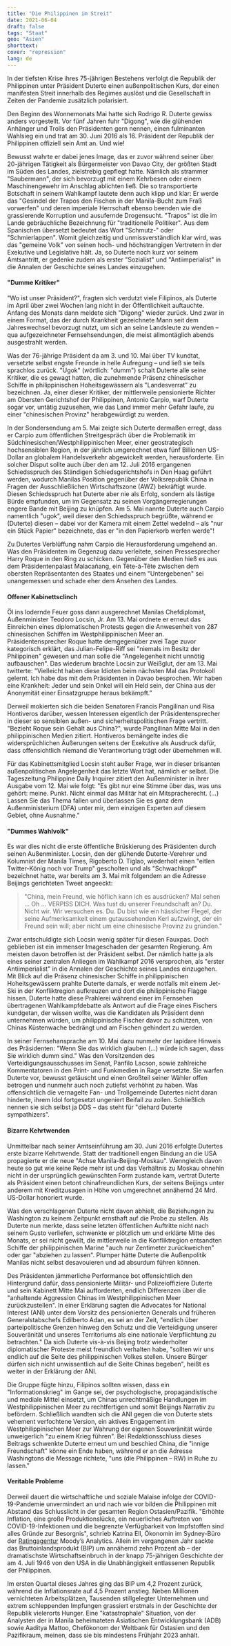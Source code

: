 ```yaml
---
title: "Die Philippinen im Streit"
date: 2021-06-04
draft: false
tags: "Staat"
geo: "Asien"
shorttext:
cover: "repression"
lang: de
---
```

In der tiefsten Krise ihres 75-jährigen Bestehens verfolgt die Republik der Philippinen unter Präsident Duterte einen außenpolitischen Kurs, der einen manifesten Streit innerhalb des Regimes auslöst und die Gesellschaft in Zeiten der Pandemie zusätzlich polarisiert.

Den Beginn des Wonnemonats Mai hatte sich Rodrigo R. Duterte gewiss anders vorgestellt. Vor fünf Jahren fuhr "Digong", wie die glühenden Anhänger und Trolls den Präsidenten gern nennen, einen fulminanten Wahlsieg ein und trat am 30. Juni 2016 als 16. Präsident der Republik der Philippinen offiziell sein Amt an. Und wie!

Bewusst wahrte er dabei jenes Image, das er zuvor während seiner über 20-jährigen Tätigkeit als Bürgermeister von Davao City, der größten Stadt im Süden des Landes, zielstrebig gepflegt hatte. Nämlich als strammer "Saubermann", der sich bevorzugt mit einem Kehrbesen oder einem Maschinengewehr im Anschlag ablichten ließ. Die so transportierte Botschaft in seinem Wahlkampf lautete denn auch klipp und klar: Er werde das "Gesindel der Trapos den Fischen in der Manila-Bucht zum Fraß vorwerfen" und deren imperiale Herrschaft ebenso beenden wie die grassierende Korruption und ausufernde Drogensucht. "Trapos" ist die im Lande gebräuchliche Bezeichnung für "traditionelle Politiker". Aus dem Spanischen übersetzt bedeutet das Wort "Schmutz-" oder "Schmierlappen". Womit gleichzeitig und unmissverständlich klar wird, was das "gemeine Volk" von seinen hoch- und höchstrangigen Vertretern in der Exekutive und Legislative hält. Ja, so Duterte noch kurz vor seinem Amtsantritt, er gedenke zudem als erster "Sozialist" und "Antiimperialist" in die Annalen der Geschichte seines Landes einzugehen.

#### "Dumme Kritiker"

"Wo ist unser Präsident?", fragten sich verdutzt viele Filipinos, als Duterte im April über zwei Wochen lang nicht in der Öffentlichkeit auftauchte. Anfang des Monats dann meldete sich "Digong" wieder zurück. Und zwar in einem Format, das der durch Krankheit gezeichnete Mann seit dem Jahreswechsel bevorzugt nutzt, um sich an seine Landsleute zu wenden – qua aufgezeichneter Fernsehsendungen, die meist allmontäglich abends ausgestrahlt werden.

Was der 76-jährige Präsident da am 3. und 10. Mai über TV kundtat, versetzte selbst engste Freunde in helle Aufregung – und ließ sie teils sprachlos zurück. "Ugok" (wörtlich: "dumm") schalt Duterte alle seine Kritiker, die es gewagt hatten, die zunehmende Präsenz chinesischer Schiffe in philippinischen Hoheitsgewässern als "Landesverrat" zu bezeichnen. Ja, einer dieser Kritiker, der mittlerweile pensionierte Richter am Obersten Gerichtshof der Philippinen, Antonio Carpio, warf Duterte sogar vor, untätig zuzusehen, wie das Land immer mehr Gefahr laufe, zu einer "chinesischen Provinz" herabgewürdigt zu werden.

In der Sondersendung am 5. Mai zeigte sich Duterte dermaßen erregt, dass er Carpio zum öffentlichen Streitgespräch über die Problematik im Südchinesischen/Westphilippinischen Meer, einer geostrategisch hochsensiblen Region, in der jährlich umgerechnet etwa fünf Billionen US-Dollar an globalem Handelsverkehr abgewickelt werden, herausforderte. Ein solcher Disput sollte auch über den am 12. Juli 2016 ergangenen Schiedsspruch des Ständigen Schiedsgerichtshofs in Den Haag geführt werden, wodurch Manilas Position gegenüber der Volksrepublik China in Fragen der Ausschließlichen Wirtschaftszone (AWZ) bekräftigt wurde. Diesen Schiedsspruch hat Duterte aber nie als Erfolg, sondern als lästige Bürde empfunden, um im Gegensatz zu seinen Vorgängerregierungen engere Bande mit Beijing zu knüpfen. Am 5. Mai nannte Duterte auch Carpio namentlich "ugok”, weil dieser den Schiedsspruch begrüßte, während er (Duterte) diesen – dabei vor der Kamera mit einem Zettel wedelnd – als "nur ein Stück Papier" bezeichnete, das er "in den Papierkorb werfen werde"!

Zu Dutertes Verblüffung nahm Carpio die Herausforderung umgehend an. Was den Präsidenten im Gegenzug dazu verleitete, seinen Pressesprecher Harry Roque in den Ring zu schicken. Gegenüber den Medien hieß es aus dem Präsidentenpalast Malacañang, ein Tête-à-Tête zwischen dem obersten Repräsentanten des Staates und einem "Untergebenen" sei unangemessen und schade eher dem Ansehen des Landes.

#### Offener Kabinettsclinch

Öl ins lodernde Feuer goss dann ausgerechnet Manilas Chefdiplomat, Außenminister Teodoro Locsin, Jr. Am 13. Mai ordnete er erneut das Einreichen eines diplomatischen Protests gegen die Anwesenheit von 287 chinesischen Schiffen im Westphilippinischen Meer an. Präsidentensprecher Roque hatte demgegenüber zwei Tage zuvor kategorisch erklärt, das Julian-Felipe-Riff sei "niemals im Besitz der Philippinen" gewesen und man solle die "Angelegenheit nicht unnötig aufbauschen". Das wiederum brachte Locsin zur Weißglut, der am 13. Mai twitterte: "Vielleicht haben diese Idioten beim nächsten Mal das Protokoll gelernt. Ich habe das mit dem Präsidenten in Davao besprochen. Wir haben eine Krankheit: Jeder und sein Onkel will ein Held sein, der China aus der Anonymität einer Einsatzgruppe heraus bekämpft.”

Derweil mokierten sich die beiden Senatoren Francis Pangilinan und Risa Hontiveros darüber, wessen Interessen eigentlich der Präsidentensprecher in dieser so sensiblen außen- und sicherheitspolitischen Frage vertritt. "Bezieht Roque sein Gehalt aus China?", wurde Pangilinan Mitte Mai in den philippinischen Medien zitiert. Hontiveros bemängelte indes die widersprüchlichen Äußerungen seitens der Exekutive als Ausdruck dafür, dass offensichtlich niemand die Verantwortung trägt oder übernehmen will.

Für das Kabinettsmitglied Locsin steht außer Frage, wer in dieser brisanten außenpolitischen Angelegenheit das letzte Wort hat, nämlich er selbst. Die Tageszeitung Philippine Daily Inquirer zitiert den Außenminister in ihrer Ausgabe vom 12. Mai wie folgt: "Es gibt nur eine Stimme über das, was uns gehört: meine. Punkt. Nicht einmal das Militär hat ein Mitspracherecht. (...) Lassen Sie das Thema fallen und überlassen Sie es ganz dem Außenministerium (DFA) unter mir, dem einzigen Experten auf diesem Gebiet, ohne Ausnahme."

#### "Dummes Wahlvolk"

Es war dies nicht die erste öffentliche Brüskierung des Präsidenten durch seinen Außenminister. Locsin, den der glühende Duterte-Verehrer und Kolumnist der Manila Times, Rigoberto D. Tiglao, wiederholt einen "eitlen Twitter-König noch vor Trump" gescholten und als "Schwachkopf" bezeichnet hatte, war bereits am 3. Mai mit folgendem an die Adresse Beijings gerichteten Tweet angeeckt:

> "China, mein Freund, wie höflich kann ich es ausdrücken? Mal sehen ... Oh ... VERPISS DICH. Was tust du unserer Freundschaft an? Du. Nicht wir. Wir versuchen es. Du. Du bist wie ein hässlicher Flegel, der seine Aufmerksamkeit einem gutaussehenden Kerl aufzwingt, der ein Freund sein will; aber nicht um eine chinesische Provinz zu gründen."

Zwar entschuldigte sich Locsin wenig später für diesen Fauxpas. Doch geblieben ist ein immenser Imageschaden der gesamten Regierung. Am meisten davon betroffen ist der Präsident selbst. Der nämlich hatte ja als eines seiner zentralen Anliegen im Wahlkampf 2016 versprochen, als "erster Antiimperialist" in die Annalen der Geschichte seines Landes einzugehen. Mit Blick auf die Präsenz chinesischer Schiffe in philippinischen Hoheitsgewässern prahlte Duterte damals, er werde notfalls mit einem Jet-Ski in der Konfliktregion aufkreuzen und dort die philippinische Flagge hissen. Duterte hatte diese Prahlerei während einer im Fernsehen übertragenen Wahlkampfdebatte als Antwort auf die Frage eines Fischers kundgetan, der wissen wollte, was die Kandidaten als Präsident denn unternehmen würden, um philippinische Fischer davor zu schützen, von Chinas Küstenwache bedrängt und am Fischen gehindert zu werden.

In seiner Fernsehansprache am 10. Mai dazu nunmehr der lapidare Hinweis des Präsidenten: "Wenn Sie das wirklich glauben (...) würde ich sagen, dass Sie wirklich dumm sind." Was den Vorsitzenden des Verteidigungsausschusses im Senat, Panfilo Lacson, sowie zahlreiche Kommentatoren in den Print- und Funkmedien in Rage versetzte. Sie warfen Duterte vor, bewusst getäuscht und einen Großteil seiner Wähler offen betrogen und nunmehr auch noch zutiefst verhöhnt zu haben. Was offensichtlich die vernagelte Fan- und Trollgemeinde Dutertes nicht daran hinderte, ihrem Idol fortgesetzt ungeniert Beifall zu zollen. Schließlich nennen sie sich selbst ja DDS – das steht für "diehard Duterte sympathizers".

#### Bizarre Kehrtwenden

Unmittelbar nach seiner Amtseinführung am 30. Juni 2016 erfolgte Dutertes erste bizarre Kehrtwende. Statt der traditionell engen Bindung an die USA propagierte er die neue "Achse Manila-Beijing-Moskau". Wenngleich davon heute so gut wie keine Rede mehr ist und das Verhältnis zu Moskau ohnehin nicht in der ursprünglich gewünschten Form zustande kam, vertrat Duterte als Präsident einen betont chinafreundlichen Kurs, der seitens Beijings unter anderem mit Kreditzusagen in Höhe von umgerechnet annähernd 24 Mrd. US-Dollar honoriert wurde.

Was den verschlagenen Duterte nicht davon abhielt, die Beziehungen zu Washington zu keinem Zeitpunkt ernsthaft auf die Probe zu stellen. Als Duterte nun merkte, dass seine letzten öffentlichen Auftritte nicht nach seinem Gusto verliefen, schwenkte er plötzlich um und erklärte Mitte des Monats, er sei nicht gewillt, die mittlerweile in die Konfliktregion entsandten Schiffe der philippinischen Marine "auch nur Zentimeter zurückweichen" oder gar "abziehen zu lassen". Plumper hätte Duterte die Außenpolitik Manilas nicht selbst desavouieren und ad absurdum führen können.

Des Präsidenten jämmerliche Performance bot offensichtlich den Hintergrund dafür, dass pensionierte Militär- und Polizeioffiziere Duterte und sein Kabinett Mitte Mai aufforderten, endlich Differenzen über die "anhaltende Aggression Chinas im Westphilippinischen Meer zurückzustellen". In einer Erklärung sagten die Advocates for National Interest (ANI) unter dem Vorsitz des pensionierten Generals und früheren Generalstabschefs Edilberto Adan, es sei an der Zeit, "endlich über parteipolitische Grenzen hinweg den Schutz und die Verteidigung unserer Souveränität und unseres Territoriums als eine nationale Verpflichtung zu betrachten." Da sich Duterte vis-à-vis Beijing trotz wiederholter diplomatischer Proteste meist freundlich verhalten habe, "sollten wir uns endlich auf die Seite des philippinischen Volkes stellen. Unsere Bürger dürfen sich nicht unwissentlich auf die Seite Chinas begeben", heißt es weiter in der Erklärung der ANI.

Die Gruppe fügte hinzu, Filipinos sollten wissen, dass ein "Informationskrieg" im Gange sei, der psychologische, propagandistische und mediale Mittel einsetzt, um Chinas unrechtmäßige Handlungen im Westphilippinischen Meer zu rechtfertigen und somit Beijings Narrativ zu befördern. Schließlich wandten sich die ANI gegen die von Duterte stets vehement verfochtene Version, ein aktives Engagement im Westphilippinischen Meer zur Wahrung der eigenen Souveränität würde unweigerlich "zu einem Krieg führen". Bei Redaktionsschluss dieses Beitrags schwenkte Duterte erneut um und beschied China, die "innige Freundschaft" könne ein Ende haben, während er an die Adresse Washingtons die Message richtete, "uns (die Philippinen – RW) in Ruhe zu lassen."

#### Veritable Probleme

Derweil dauert die wirtschaftliche und soziale Malaise infolge der COVID-19-Pandemie unvermindert an und nach wie vor bilden die Philippinen mit Abstand das Schlusslicht in der gesamten Region Ostasien/Pazifik. "Erhöhte Inflation, eine große Produktionslücke, ein neuerliches Auftreten von COVID-19-Infektionen und die begrenzte Verfügbarkeit von Impfstoffen sind alles Gründe zur Besorgnis", schrieb Katrina Ell, Ökonomin im Sydney-Büro der [Ratingagentur](https://www.economy.com/economicview/analysis/383672/AsiaPacific-Daily-Briefing-The-Philippines-Is-a-Worry "Asia-Pacific Daily Briefing: The Philippines Is a Worry") Moody’s Analytics. Allein im vergangenen Jahr sackte das Bruttoinlandsprodukt (BIP) um annähernd zehn Prozent ab – der dramatischste Wirtschaftseinbruch in der knapp 75-jährigen Geschichte der am 4. Juli 1946 von den USA in die Unabhängigkeit entlassenen Republik der Philippinen.

Im ersten Quartal dieses Jahres ging das BIP um 4,2 Prozent zurück, während die Inflationsrate auf 4,5 Prozent anstieg. Neben Millionen vernichteten Arbeitsplätzen, Tausenden stillgelegter Unternehmen und extrem schleppenden Impfungen grassiert erstmals in der Geschichte der Republik vielerorts Hunger. Eine "katastrophale" Situation, von der Analysten der in Manila beheimateten Asiatischen Entwicklungsbank (ADB) sowie Aaditya Mattoo, Chefökonom der Weltbank für Ostasien und den Pazifikraum, meinen, dass sie bis mindestens Frühjahr 2023 anhält.
